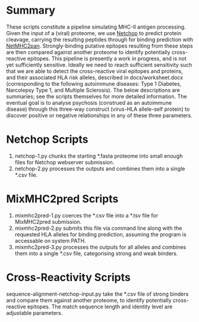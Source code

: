 # Summary
These scripts constitute a pipeline simulating MHC-II antigen processing. Given the input of a (viral) proteome, we use [Netchop](https://services.healthtech.dtu.dk/services/NetChop-3.1/) to predict protein cleavage, carrying the resulting peptides through for binding prediction with [NetMHC2pan](https://github.com/GfellerLab/MixMHC2pred). Strongly-binding putative epitopes resulting from these steps are then compared against another proteome to identify potentially cross-reactive epitopes. This pipeline is presently a work in progress, and is not yet sufficiently sensitive. Ideally we need to reach sufficient sensitivity such that we are able to detect the cross-reactive viral epitopes and proteins, and their associated HLA risk alleles, described in docs/worksheet.docx (corresponding to the following autoimmune diseases: Type 1 Diabetes, Narcolepsy Type 1, and Multiple Sclerosis). The below descriptions are summaries; see the scripts themselves for more detailed information. The eventual goal is to analyse psychosis (construed as an autoimmune disease) through this three-way construct (virus-HLA allele-self protein) to discover positive or negative relationships in any of these three parameters.

# Netchop Scripts
1. netchop-1.py chunks the starting *.fasta proteome into small enough files for Netchop webserver submission.
2. netchop-2.py processes the outputs and combines them into a single *.csv file.

# MixMHC2pred Scripts
1. mixmhc2pred-1.py coerces the *.csv file into a *.tsv file for MixMHC2pred submission.
2. mixmhc2pred-2.py submits this file via command line along with the requested HLA alleles for binding prediction, assuming the program is accessable on system PATH.
3. mixmhc2pred-3.py processes the outputs for all alleles and combines them into a single *.csv file, categorising strong and weak binders.

# Cross-Reactivity Scripts
sequence-alignment-netchop-input.py take the *.csv file of strong binders and compare them against another proteome, to identify potentially cross-reactive epitopes. The match sequence length and identity level are adjustable parameters.
